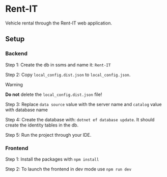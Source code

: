 # Rent-IT
Vehicle rental through the Rent-IT web application.

## Setup

### Backend

Step 1: Create the db in ssms and name it: `Rent-IT` 

Step 2: Copy `local_config.dist.json` to `local_config.json`.

> [!WARNING]
> **Do not** delete the `local_config.dist.json` file!

Step 3: Replace `data source` value with the server name and `catalog` value with database name

Step 4: Create the database with: `dotnet ef database update`. It should create the identity tables in the db.

Step 5: Run the project through your IDE.

### Frontend

Step 1: Install the packages with `npm install`

Step 2: To launch the frontend in dev mode use `npm run dev`
